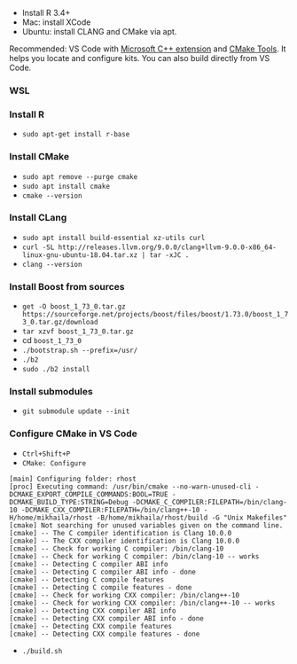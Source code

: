 - Install R 3.4+
- Mac: install XCode
- Ubuntu: install CLANG and CMake via apt.

Recommended: VS Code with [Microsoft C++ extension](https://marketplace.visualstudio.com/items?itemName=ms-vscode.cpptools) and [CMake Tools](https://marketplace.visualstudio.com/items?itemName=ms-vscode.cmake-tools&ssr=false#overview). It helps you locate and configure kits. You can also build directly from VS Code.

### WSL

### Install R
- `sudo apt-get install r-base`

### Install CMake
- `sudo apt remove --purge cmake`
- `sudo apt install cmake`
- `cmake --version`

### Install CLang
- `sudo apt install build-essential xz-utils curl`
- `curl -SL http://releases.llvm.org/9.0.0/clang+llvm-9.0.0-x86_64-linux-gnu-ubuntu-18.04.tar.xz | tar -xJC .`
- `clang --version`

### Install Boost from sources
- `get -O boost_1_73_0.tar.gz https://sourceforge.net/projects/boost/files/boost/1.73.0/boost_1_73_0.tar.gz/download`
- `tar xzvf boost_1_73_0.tar.gz`
- cd `boost_1_73_0`
- `./bootstrap.sh --prefix=/usr/`
- `./b2`
- `sudo ./b2 install`

### Install submodules
- `git submodule update --init`

### Configure CMake in VS Code
- `Ctrl+Shift+P`
- `CMake: Configure`

```
[main] Configuring folder: rhost 
[proc] Executing command: /usr/bin/cmake --no-warn-unused-cli -DCMAKE_EXPORT_COMPILE_COMMANDS:BOOL=TRUE -DCMAKE_BUILD_TYPE:STRING=Debug -DCMAKE_C_COMPILER:FILEPATH=/bin/clang-10 -DCMAKE_CXX_COMPILER:FILEPATH=/bin/clang++-10 -H/home/mikhaila/rhost -B/home/mikhaila/rhost/build -G "Unix Makefiles"
[cmake] Not searching for unused variables given on the command line.
[cmake] -- The C compiler identification is Clang 10.0.0
[cmake] -- The CXX compiler identification is Clang 10.0.0
[cmake] -- Check for working C compiler: /bin/clang-10
[cmake] -- Check for working C compiler: /bin/clang-10 -- works
[cmake] -- Detecting C compiler ABI info
[cmake] -- Detecting C compiler ABI info - done
[cmake] -- Detecting C compile features
[cmake] -- Detecting C compile features - done
[cmake] -- Check for working CXX compiler: /bin/clang++-10
[cmake] -- Check for working CXX compiler: /bin/clang++-10 -- works
[cmake] -- Detecting CXX compiler ABI info
[cmake] -- Detecting CXX compiler ABI info - done
[cmake] -- Detecting CXX compile features
[cmake] -- Detecting CXX compile features - done
```

- `./build.sh`


